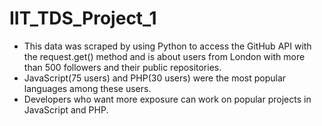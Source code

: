 # IIT_TDS_Project_1

- This data was scraped by using Python to access the GitHub API with the request.get() method and is about users from London with more than 500 followers and their public repositories.
- JavaScript(75 users) and PHP(30 users) were the most popular languages among these users.
- Developers who want more exposure can work on popular projects in JavaScript and PHP.
